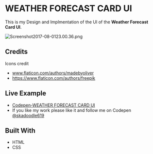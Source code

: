 # WEATHER FORECAST CARD UI

 This is my Design and Implmentation of the UI of the **Weather Forecast Card UI**.

![Screenshot2017-08-0123.00.36.png](http://i.imgrpost.com/imgr/2017/08/01/Screenshot2017-08-0123.00.36.png)

## Credits
 Icons credit
* www.flaticon.com/authors/madebyoliver
* https://www.flaticon.com/authors/freepik

## Live Example

* [Codepen-WEATHER FORECAST CARD UI](https://codepen.io/skadoodle619/full/NvNdaE)
* If you like my work please like it and follow me on Codepen [@skadoodle619](https://codepen.io/skadoodle619/)

## Built With

* HTML
* CSS


